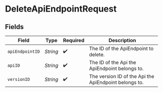 # DeleteApiEndpointRequest


## Fields

| Field                                                 | Type                                                  | Required                                              | Description                                           |
| ----------------------------------------------------- | ----------------------------------------------------- | ----------------------------------------------------- | ----------------------------------------------------- |
| `apiEndpointID`                                       | *String*                                              | :heavy_check_mark:                                    | The ID of the ApiEndpoint to delete.                  |
| `apiID`                                               | *String*                                              | :heavy_check_mark:                                    | The ID of the Api the ApiEndpoint belongs to.         |
| `versionID`                                           | *String*                                              | :heavy_check_mark:                                    | The version ID of the Api the ApiEndpoint belongs to. |